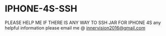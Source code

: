 # IPHONE-4S-SSH
PLEASE HELP ME IF THERE IS ANY WAY TO SSH JAR FOR IPHONE 4S 
any helpful information please email me @
innervision2016@gmail.com
